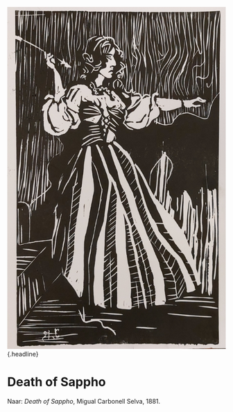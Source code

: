 ![](../images/sweetheart-roland.jpg){.headline}
# Death of Sappho
Naar: _Death of Sappho_, Migual Carbonell Selva, 1881.